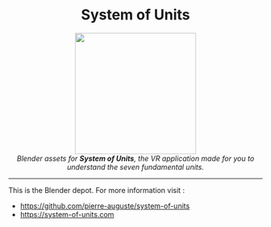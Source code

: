<h1 align="center">System of Units</h1>
<p align="center">
  <img src="https://system-of-units.com/img/SI-Units.png" width="240px"><br>
  <i>Blender assets for <strong>System of Units</strong>, the VR application made for you to understand the seven fundamental units.</i>
<p>

<hr>

This is the Blender depot. For more information visit :
* https://github.com/pierre-auguste/system-of-units
* https://system-of-units.com
